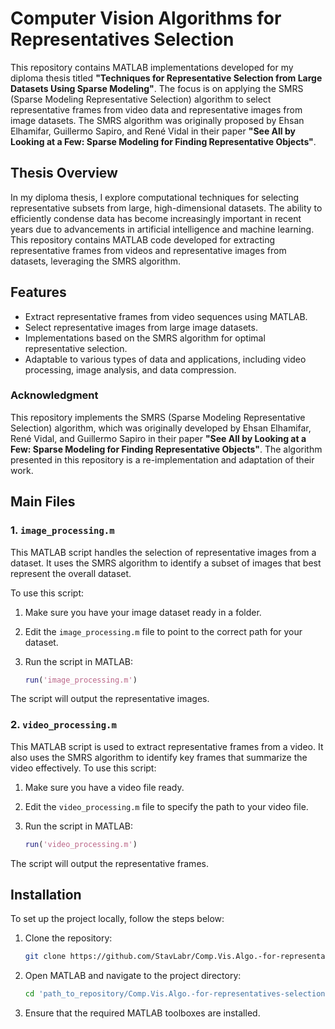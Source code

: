 # Computer Vision Algorithms for Representatives Selection

This repository contains MATLAB implementations developed for my diploma thesis titled **"Techniques for Representative Selection from Large Datasets Using Sparse Modeling"**. The focus is on applying the SMRS (Sparse Modeling Representative Selection) algorithm to select representative frames from video data and representative images from image datasets. The SMRS algorithm was originally proposed by Ehsan Elhamifar, Guillermo Sapiro, and René Vidal in their paper **"See All by Looking at a Few: Sparse Modeling for Finding Representative Objects"**.

## Thesis Overview

In my diploma thesis, I explore computational techniques for selecting representative subsets from large, high-dimensional datasets. The ability to efficiently condense data has become increasingly important in recent years due to advancements in artificial intelligence and machine learning. This repository contains MATLAB code developed for extracting representative frames from videos and representative images from datasets, leveraging the SMRS algorithm.

## Features

- Extract representative frames from video sequences using MATLAB.
- Select representative images from large image datasets.
- Implementations based on the SMRS algorithm for optimal representative selection.
- Adaptable to various types of data and applications, including video processing, image analysis, and data compression.

### Acknowledgment

This repository implements the SMRS (Sparse Modeling Representative Selection) algorithm, which was originally developed by Ehsan Elhamifar, René Vidal, and Guillermo Sapiro in their paper **"See All by Looking at a Few: Sparse Modeling for Finding Representative Objects"**. The algorithm presented in this repository is a re-implementation and adaptation of their work.

## Main Files

### 1. `image_processing.m`

This MATLAB script handles the selection of representative images from a dataset. It uses the SMRS algorithm to identify a subset of images that best represent the overall dataset.

To use this script:

1. Make sure you have your image dataset ready in a folder.
2. Edit the `image_processing.m` file to point to the correct path for your dataset.
3. Run the script in MATLAB:

   ```matlab
   run('image_processing.m')
The script will output the representative images.

### 2. `video_processing.m`

This MATLAB script is used to extract representative frames from a video. It also uses the SMRS algorithm to identify key frames that summarize the video effectively.
To use this script:

1. Make sure you have a video file ready.
2. Edit the `video_processing.m` file to specify the path to your video file.
3. Run the script in MATLAB:

   ```matlab
   run('video_processing.m')
The script will output the representative frames.

## Installation

To set up the project locally, follow the steps below:

1. Clone the repository:

   ```bash
   git clone https://github.com/StavLabr/Comp.Vis.Algo.-for-representatives-selection.git
2. Open MATLAB and navigate to the project directory:

   ```bash
   cd 'path_to_repository/Comp.Vis.Algo.-for-representatives-selection'
3. Ensure that the required MATLAB toolboxes are installed.
